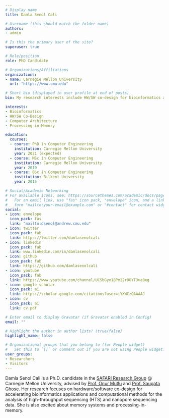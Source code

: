 ```yaml
---
# Display name
title: Damla Senol Cali

# Username (this should match the folder name)
authors:
- admin

# Is this the primary user of the site?
superuser: true

# Role/position
role: PhD Candidate

# Organizations/Affiliations
organizations:
- name: Carnegie Mellon University
  url: "https://www.cmu.edu"

# Short bio (displayed in user profile at end of posts)
bio: My research interests include HW/SW co-design for bioinformatics applications and computer architecture.

interests:
- Bioinformatics
- HW/SW Co-Design
- Computer Architecture
- Processing-in-Memory

education:
  courses:
  - course: PhD in Computer Engineering
    institution: Carnegie Mellon University
    year: 2021 (expected)
  - course: MSc in Computer Engineering
    institution: Carnegie Mellon University
    year: 2019
  - course: BSc in Computer Engineering
    institution: Bilkent University
    year: 2015

# Social/Academic Networking
# For available icons, see: https://sourcethemes.com/academic/docs/page-builder/#icons
#   For an email link, use "fas" icon pack, "envelope" icon, and a link in the
#   form "mailto:your-email@example.com" or "#contact" for contact widget.
social:
- icon: envelope
  icon_pack: fas
  link: "mailto:dsenol@andrew.cmu.edu"
- icon: twitter
  icon_pack: fab
  link: https://twitter.com/damlasenolcali
- icon: linkedin
  icon_pack: fab
  link: www.linkedin.com/in/damlasenolcali
- icon: github
  icon_pack: fab
  link: https://github.com/damlasenolcali
- icon: youtube
  icon_pack: fab
  link: https://www.youtube.com/channel/UCSbGyv18Pm22rOOYT3ua0eg
- icon: google-scholar
  icon_pack: ai
  link: https://scholar.google.com/citations?user=iYXWCzQAAAAJ
- icon: cv
  icon_pack: ai
  link: cv.pdf

# Enter email to display Gravatar (if Gravatar enabled in Config)
email: ""

# Highlight the author in author lists? (true/false)
highlight_name: false

# Organizational groups that you belong to (for People widget)
#   Set this to `[]` or comment out if you are not using People widget.
user_groups:
- Researchers
- Visitors
---
```


Damla Senol Cali is a Ph.D. candidate in the [SAFARI Research Group](https://safari.ethz.ch) @ Carnegie Mellon University, advised by [Prof. Onur Mutlu](https://people.inf.ethz.ch/omutlu/index.html) and [Prof. Saugata Ghose](http://users.ece.cmu.edu/~saugatag/). Her research focuses on hardware/software co-design for accelerating bioinformatics applications and computational methods for the analysis of high-throughput sequencing (HTS) and nanopore sequencing data. She is also excited about memory systems and processing-in-memory.
